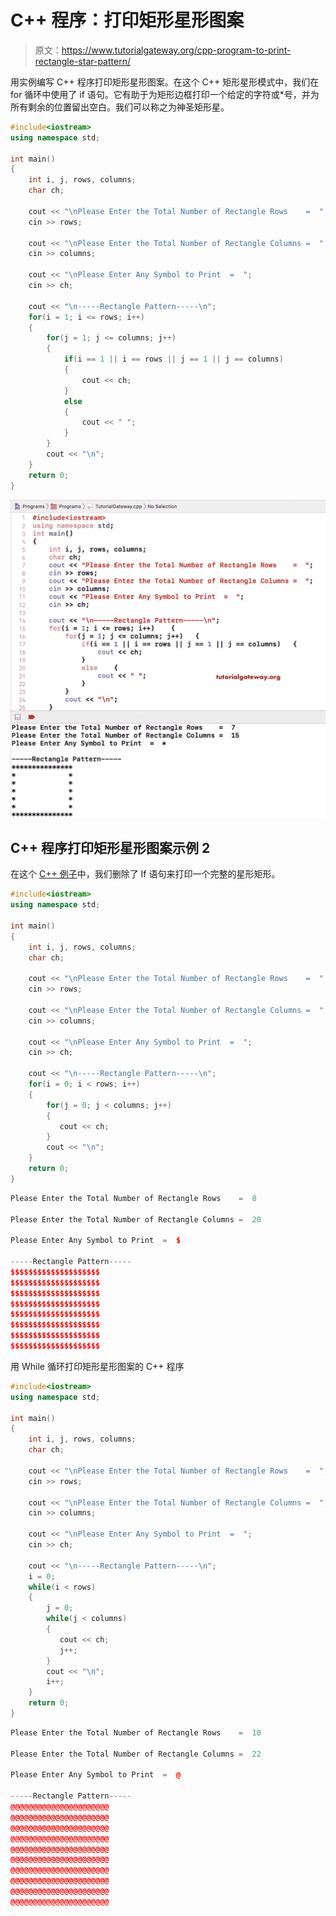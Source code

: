 # C++ 程序：打印矩形星形图案

> 原文：<https://www.tutorialgateway.org/cpp-program-to-print-rectangle-star-pattern/>

用实例编写 C++ 程序打印矩形星形图案。在这个 C++ 矩形星形模式中，我们在 for 循环中使用了 if 语句。它有助于为矩形边框打印一个给定的字符或*号，并为所有剩余的位置留出空白。我们可以称之为神圣矩形星。

```cpp
#include<iostream>
using namespace std;

int main()
{
	int i, j, rows, columns;
	char ch;

	cout << "\nPlease Enter the Total Number of Rectangle Rows    =  ";
	cin >> rows;

	cout << "\nPlease Enter the Total Number of Rectangle Columns =  ";
	cin >> columns;

	cout << "\nPlease Enter Any Symbol to Print  =  ";
	cin >> ch;	

	cout << "\n-----Rectangle Pattern-----\n";
	for(i = 1; i <= rows; i++)
    {
        for(j = 1; j <= columns; j++)
		{
			if(i == 1 || i == rows || j == 1 || j == columns)
			{
				cout << ch;
			}
			else
			{
				cout << " ";
			}          
        }
        cout << "\n";
    }
 	return 0;
}
```

![C++ Program to Print Rectangle Star Pattern 1](img/537559836fa09db1803e2dfbcfe9cc13.png)

## C++ 程序打印矩形星形图案示例 2

在这个 [C++ 例子](https://www.tutorialgateway.org/cpp-programs/)中，我们删除了 If 语句来打印一个完整的星形矩形。

```cpp
#include<iostream>
using namespace std;

int main()
{
	int i, j, rows, columns;
	char ch;

	cout << "\nPlease Enter the Total Number of Rectangle Rows    =  ";
	cin >> rows;

	cout << "\nPlease Enter the Total Number of Rectangle Columns =  ";
	cin >> columns;

	cout << "\nPlease Enter Any Symbol to Print  =  ";
	cin >> ch;	

	cout << "\n-----Rectangle Pattern-----\n";
	for(i = 0; i < rows; i++)
    {
        for(j = 0; j < columns; j++)
		{
           cout << ch;
        }
        cout << "\n";
	}
 	return 0;
}
```

```cpp
Please Enter the Total Number of Rectangle Rows    =  8

Please Enter the Total Number of Rectangle Columns =  20

Please Enter Any Symbol to Print  =  $

-----Rectangle Pattern-----
$$$$$$$$$$$$$$$$$$$$
$$$$$$$$$$$$$$$$$$$$
$$$$$$$$$$$$$$$$$$$$
$$$$$$$$$$$$$$$$$$$$
$$$$$$$$$$$$$$$$$$$$
$$$$$$$$$$$$$$$$$$$$
$$$$$$$$$$$$$$$$$$$$
$$$$$$$$$$$$$$$$$$$$
```

用 While 循环打印矩形星形图案的 C++ 程序

```cpp
#include<iostream>
using namespace std;

int main()
{
	int i, j, rows, columns;
	char ch;

	cout << "\nPlease Enter the Total Number of Rectangle Rows    =  ";
	cin >> rows;

	cout << "\nPlease Enter the Total Number of Rectangle Columns =  ";
	cin >> columns;

	cout << "\nPlease Enter Any Symbol to Print  =  ";
	cin >> ch;	

	cout << "\n-----Rectangle Pattern-----\n";
	i = 0; 
	while(i < rows)
    {
    	j = 0; 
        while(j < columns)
		{
           cout << ch;
           j++;
        }
        cout << "\n";
        i++;
	}
 	return 0;
}
```

```cpp
Please Enter the Total Number of Rectangle Rows    =  10

Please Enter the Total Number of Rectangle Columns =  22

Please Enter Any Symbol to Print  =  @

-----Rectangle Pattern-----
@@@@@@@@@@@@@@@@@@@@@@
@@@@@@@@@@@@@@@@@@@@@@
@@@@@@@@@@@@@@@@@@@@@@
@@@@@@@@@@@@@@@@@@@@@@
@@@@@@@@@@@@@@@@@@@@@@
@@@@@@@@@@@@@@@@@@@@@@
@@@@@@@@@@@@@@@@@@@@@@
@@@@@@@@@@@@@@@@@@@@@@
@@@@@@@@@@@@@@@@@@@@@@
@@@@@@@@@@@@@@@@@@@@@@
```